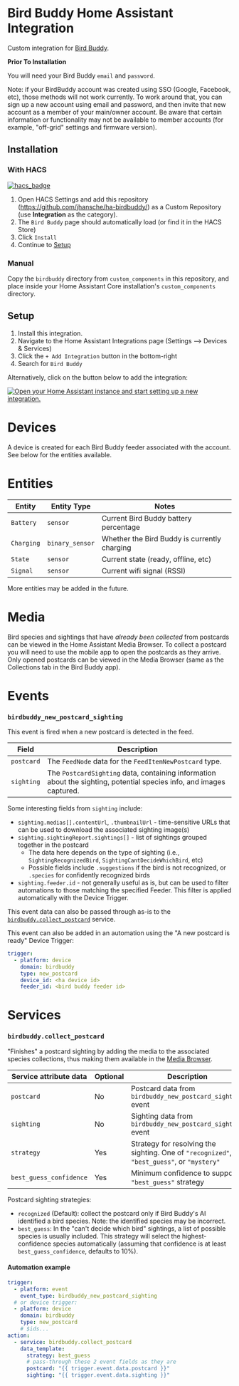 # Bird Buddy Home Assistant Integration

Custom integration for [Bird Buddy](https://mybirdbuddy.com/).

**Prior To Installation**

You will need your Bird Buddy `email` and `password`.

Note: if your BirdBuddy account was created using SSO (Google, Facebook, etc), those methods will
not work currently. To work around that, you can sign up a new account using email and password,
and then invite that new account as a member of your main/owner account. Be aware that certain
information or functionality may not be available to member accounts (for example, "off-grid"
settings and firmware version).

## Installation

### With HACS

[![hacs_badge](https://img.shields.io/badge/HACS-Custom-41BDF5.svg)](https://github.com/hacs/integration)

1. Open HACS Settings and add this repository (https://github.com/jhansche/ha-birdbuddy/)
   as a Custom Repository (use **Integration** as the category).
2. The `Bird Buddy` page should automatically load (or find it in the HACS Store)
3. Click `Install`
4. Continue to [Setup](README.md#Setup)

### Manual

Copy the `birdbuddy` directory from `custom_components` in this repository,
and place inside your Home Assistant Core installation's `custom_components` directory.

## Setup

1. Install this integration.
2. Navigate to the Home Assistant Integrations page (Settings --> Devices & Services)
3. Click the `+ Add Integration` button in the bottom-right
4. Search for `Bird Buddy`

Alternatively, click on the button below to add the integration:

[![Open your Home Assistant instance and start setting up a new integration.](https://my.home-assistant.io/badges/config_flow_start.svg)](https://my.home-assistant.io/redirect/config_flow_start/?domain=birdbuddy)

# Devices

A device is created for each Bird Buddy feeder associated with the account. See below for the entities available.

# Entities

| Entity     | Entity Type     | Notes                                        |
|------------|-----------------|----------------------------------------------|
| `Battery`  | `sensor`        | Current Bird Buddy battery percentage        |
| `Charging` | `binary_sensor` | Whether the Bird Buddy is currently charging |
| `State`    | `sensor`        | Current state (ready, offline, etc)          |
| `Signal`   | `sensor`        | Current wifi signal (RSSI)                   |

More entities may be added in the future.

# Media

Bird species and sightings that have _already been collected_ from postcards can be viewed in the
Home Assistant Media Browser. To collect a postcard you will need to use the mobile app to open the
postcards as they arrive. Only opened postcards can be viewed in the Media Browser (same as the
Collections tab in the Bird Buddy app).

# Events

### `birdbuddy_new_postcard_sighting`

This event is fired when a new postcard is detected in the feed.

| Field      | Description                                                                                                          |
|------------|----------------------------------------------------------------------------------------------------------------------|
| `postcard` | The `FeedNode` data for the `FeedItemNewPostcard` type.                                                              |
| `sighting` | The `PostcardSighting` data, containing information about the sighting, potential species info, and images captured. |

Some interesting fields from `sighting` include:

* `sighting.medias[].contentUrl`, `.thumbnailUrl` - time-sensitive URLs that can be used to download the associated sighting image(s)
* `sighting.sightingReport.sightings[]` - list of sightings grouped together in the postcard
    * The data here depends on the type of sighting (i.e., `SightingRecognizedBird`, `SightingCantDecideWhichBird`, etc)
    * Possible fields include `.suggestions` if the bird is not recognized, or `.species` for confidently recognized birds
* `sighting.feeder.id` - not generally useful as is, but can be used to filter automations to those matching the specified Feeder.
  This filter is applied automatically with the Device Trigger.

This event data can also be passed through as-is to the [`birdbuddy.collect_postcard`](#birdbuddycollect_postcard) service.

This event can also be added in an automation using the "A new postcard is ready" Device Trigger:
```yaml
trigger:
  - platform: device
    domain: birdbuddy
    type: new_postcard
    device_id: <ha device id>
    feeder_id: <bird buddy feeder id>
```

# Services

### `birdbuddy.collect_postcard`

"Finishes" a postcard sighting by adding the media to the associated species collections, thus making them available in the [Media Browser](#media).

| Service attribute data  | Optional | Description                                                                                |
|-------------------------|----------|--------------------------------------------------------------------------------------------|
| `postcard`              | No       | Postcard data from `birdbuddy_new_postcard_sighting` event                                 |
| `sighting`              | No       | Sighting data from `birdbuddy_new_postcard_sighting` event                                 |
| `strategy`              | Yes      | Strategy for resolving the sighting. One of `"recognized"`, `"best_guess"`, or `"mystery"` |
| `best_guess_confidence` | Yes      | Minimum confidence to support `"best_guess"` strategy                                      |

Postcard sighting strategies:

* `recognized` (Default): collect the postcard only if Bird Buddy's AI identified a bird species. Note: the identified species may be incorrect.
* `best_guess`: In the "can't decide which bird" sightings, a list of possible species is usually included. This strategy will select the
  highest-confidence species automatically (assuming that confidence is at least `best_guess_confidence`, defaults to 10%).
<!-- * `mystery`: If the bird is not recognized and no species meets the confidence threshold, collect the sighting as a "Mystery Visitor".
  NOTE: Mystery Visitor is not yet implemented. -->

#### Automation example

```yaml
trigger:
  - platform: event
    event_type: birdbuddy_new_postcard_sighting
  # or device trigger:
  - platform: device
    domain: birdbuddy
    type: new_postcard
    # $ids...
action:
  - service: birdbuddy.collect_postcard
    data_template:
      strategy: best_guess
      # pass-through these 2 event fields as they are
      postcard: "{{ trigger.event.data.postcard }}"
      sighting: "{{ trigger.event.data.sighting }}"
```
